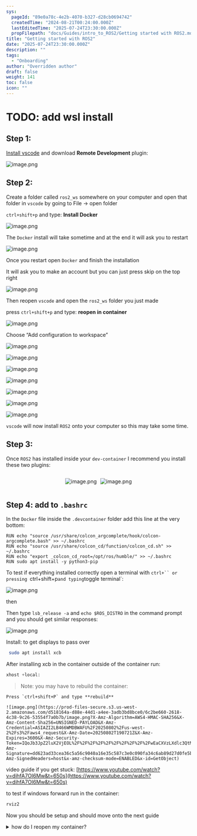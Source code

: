 ```yaml
---
sys:
  pageId: "89e0a78c-4e2b-4070-b327-d28cb0694742"
  createdTime: "2024-08-21T00:24:00.000Z"
  lastEditedTime: "2025-07-24T23:30:00.000Z"
  propFilepath: "docs/Guides/intro_to_ROS2/Getting started with ROS2.md"
title: "Getting started with ROS2"
date: "2025-07-24T23:30:00.000Z"
description: ""
tags:
  - "Onboarding"
author: "Overridden author"
draft: false
weight: 141
toc: false
icon: ""
---
```


# TODO: add wsl install

## Step 1:

[Install vscode](https://code.visualstudio.com/download) and download **Remote Development** plugin:

![image.png](https://prod-files-secure.s3.us-west-2.amazonaws.com/d518164a-d88e-44d1-a4ee-3adb3bd8bce0/efb52993-1881-4a40-b95e-6f020334f022/image.png?X-Amz-Algorithm=AWS4-HMAC-SHA256&X-Amz-Content-Sha256=UNSIGNED-PAYLOAD&X-Amz-Credential=ASIAZI2LB4666OZHXCAP%2F20250802%2Fus-west-2%2Fs3%2Faws4_request&X-Amz-Date=20250802T190717Z&X-Amz-Expires=3600&X-Amz-Security-Token=IQoJb3JpZ2luX2VjEOL%2F%2F%2F%2F%2F%2F%2F%2F%2F%2FwEaCXVzLXdlc3QtMiJGMEQCIFpiAJaGLiLBD4HimYuSZzz8nTOdtNbhoBt0vfzweDe8AiAQuTo4wh84dht4%2Bl8fbgrkHkYpTh1oKzfsslfgpC1%2BDSr%2FAwgbEAAaDDYzNzQyMzE4MzgwNSIMTkPIsn6Cr%2FQB%2FFyLKtwD1mBoASD988oqxJMCI2olY9Jn6H15%2BFtmDCEGW%2BhRNZKlUo6YwLB2Q6Y%2FyIDb96239CC5HEwPxcTndtmqRYvO4ZfyOapFO6FyXH8U6YQk1AVMiXzvOS4vuXdCVcZ0rMQrVbSCJYW2c%2FaQMMbjI2JvjXSLteMwHYG9IfxTpkhYxa%2B01iGAyYc033e26jPWWvi5igo4lbUabjYdlZt1UKLmnT2VKsAkdhT93D1Wz0fremx0c%2BzWZmZzu6m5wKmQufGnX0YYRsG6hk8F4IcHi5nTV3LvPvYABOcyNQDJO4HYgumiCLmvq1ADshM%2BXnE7EsTI86k8U%2BeLJLc8p04UOJe5g2ZgmmuIYkcnF6ZXXMkpqQznR5JIhwoTm6vh2Ntv21bTlXY3YroQDdnddfvrVj0lv%2BMQnjyMgXYjDBMJkUhaPZ0Ustw06oQmh6JYptkJm9rCZ1HeveCnGjae%2BbHLnggqJANq%2FxAHJqqZ0V7Tl3AbEwwg%2BxAqlIkX8i2PQFjB60XJcLgxYcJDFBRP3zrl%2FV4H%2FYjecf7%2FajKMysXwn69nupTV5fZW0QlJXtN59vb6e%2FbPA54EG5YMhhB2DdZuEvpv0D%2FDS6IaYbvlJIiqMGe5cJhkJh7RyY62zqU%2FjDEwvZ65xAY6pgF7Ci5%2FrZoiOPm5SQEYErrQ%2FdT3T4%2FN%2FKGev%2FGl%2Fhih9Kfw7XMCGEr3sPuxbZsxCWPoyYPqAOvJcrqydS8lDIZTWEO4zB9xh76ksfqS6CUh07Lb%2B0FEIMaya0PCn2jgKg0SKgbPH6V3UFKcylIUyBGderEy6%2FrlYmAybCQoG59%2ByO7sEG6FY9h%2Ffnws9Os3C7qneMfOUaVAF1dnXEZBHy8NjUmeXUip&X-Amz-Signature=f1eddb871461795a3053e299373388a60891aeac0b3d3df1d4e7acfbec879b82&X-Amz-SignedHeaders=host&x-amz-checksum-mode=ENABLED&x-id=GetObject)

## Step 2:

Create a folder called `ros2_ws` somewhere on your computer and open that folder in `vscode` by going to File → open folder 

`ctrl+shift+p` and type: **Install Docker**

![image.png](https://prod-files-secure.s3.us-west-2.amazonaws.com/d518164a-d88e-44d1-a4ee-3adb3bd8bce0/2269dc0e-1cd5-47ff-bceb-c04ad9b2eab0/image.png?X-Amz-Algorithm=AWS4-HMAC-SHA256&X-Amz-Content-Sha256=UNSIGNED-PAYLOAD&X-Amz-Credential=ASIAZI2LB4666OZHXCAP%2F20250802%2Fus-west-2%2Fs3%2Faws4_request&X-Amz-Date=20250802T190717Z&X-Amz-Expires=3600&X-Amz-Security-Token=IQoJb3JpZ2luX2VjEOL%2F%2F%2F%2F%2F%2F%2F%2F%2F%2FwEaCXVzLXdlc3QtMiJGMEQCIFpiAJaGLiLBD4HimYuSZzz8nTOdtNbhoBt0vfzweDe8AiAQuTo4wh84dht4%2Bl8fbgrkHkYpTh1oKzfsslfgpC1%2BDSr%2FAwgbEAAaDDYzNzQyMzE4MzgwNSIMTkPIsn6Cr%2FQB%2FFyLKtwD1mBoASD988oqxJMCI2olY9Jn6H15%2BFtmDCEGW%2BhRNZKlUo6YwLB2Q6Y%2FyIDb96239CC5HEwPxcTndtmqRYvO4ZfyOapFO6FyXH8U6YQk1AVMiXzvOS4vuXdCVcZ0rMQrVbSCJYW2c%2FaQMMbjI2JvjXSLteMwHYG9IfxTpkhYxa%2B01iGAyYc033e26jPWWvi5igo4lbUabjYdlZt1UKLmnT2VKsAkdhT93D1Wz0fremx0c%2BzWZmZzu6m5wKmQufGnX0YYRsG6hk8F4IcHi5nTV3LvPvYABOcyNQDJO4HYgumiCLmvq1ADshM%2BXnE7EsTI86k8U%2BeLJLc8p04UOJe5g2ZgmmuIYkcnF6ZXXMkpqQznR5JIhwoTm6vh2Ntv21bTlXY3YroQDdnddfvrVj0lv%2BMQnjyMgXYjDBMJkUhaPZ0Ustw06oQmh6JYptkJm9rCZ1HeveCnGjae%2BbHLnggqJANq%2FxAHJqqZ0V7Tl3AbEwwg%2BxAqlIkX8i2PQFjB60XJcLgxYcJDFBRP3zrl%2FV4H%2FYjecf7%2FajKMysXwn69nupTV5fZW0QlJXtN59vb6e%2FbPA54EG5YMhhB2DdZuEvpv0D%2FDS6IaYbvlJIiqMGe5cJhkJh7RyY62zqU%2FjDEwvZ65xAY6pgF7Ci5%2FrZoiOPm5SQEYErrQ%2FdT3T4%2FN%2FKGev%2FGl%2Fhih9Kfw7XMCGEr3sPuxbZsxCWPoyYPqAOvJcrqydS8lDIZTWEO4zB9xh76ksfqS6CUh07Lb%2B0FEIMaya0PCn2jgKg0SKgbPH6V3UFKcylIUyBGderEy6%2FrlYmAybCQoG59%2ByO7sEG6FY9h%2Ffnws9Os3C7qneMfOUaVAF1dnXEZBHy8NjUmeXUip&X-Amz-Signature=700ca9e5fbb94006d790d4a1fa0bf0f72bc8c0313dd80df34d499e29c48b5e95&X-Amz-SignedHeaders=host&x-amz-checksum-mode=ENABLED&x-id=GetObject)

The `Docker` install will take sometime and at the end it will ask you to restart

![image.png](https://prod-files-secure.s3.us-west-2.amazonaws.com/d518164a-d88e-44d1-a4ee-3adb3bd8bce0/ed233f78-be33-4b1f-b89c-9c346c0e961e/image.png?X-Amz-Algorithm=AWS4-HMAC-SHA256&X-Amz-Content-Sha256=UNSIGNED-PAYLOAD&X-Amz-Credential=ASIAZI2LB4666OZHXCAP%2F20250802%2Fus-west-2%2Fs3%2Faws4_request&X-Amz-Date=20250802T190717Z&X-Amz-Expires=3600&X-Amz-Security-Token=IQoJb3JpZ2luX2VjEOL%2F%2F%2F%2F%2F%2F%2F%2F%2F%2FwEaCXVzLXdlc3QtMiJGMEQCIFpiAJaGLiLBD4HimYuSZzz8nTOdtNbhoBt0vfzweDe8AiAQuTo4wh84dht4%2Bl8fbgrkHkYpTh1oKzfsslfgpC1%2BDSr%2FAwgbEAAaDDYzNzQyMzE4MzgwNSIMTkPIsn6Cr%2FQB%2FFyLKtwD1mBoASD988oqxJMCI2olY9Jn6H15%2BFtmDCEGW%2BhRNZKlUo6YwLB2Q6Y%2FyIDb96239CC5HEwPxcTndtmqRYvO4ZfyOapFO6FyXH8U6YQk1AVMiXzvOS4vuXdCVcZ0rMQrVbSCJYW2c%2FaQMMbjI2JvjXSLteMwHYG9IfxTpkhYxa%2B01iGAyYc033e26jPWWvi5igo4lbUabjYdlZt1UKLmnT2VKsAkdhT93D1Wz0fremx0c%2BzWZmZzu6m5wKmQufGnX0YYRsG6hk8F4IcHi5nTV3LvPvYABOcyNQDJO4HYgumiCLmvq1ADshM%2BXnE7EsTI86k8U%2BeLJLc8p04UOJe5g2ZgmmuIYkcnF6ZXXMkpqQznR5JIhwoTm6vh2Ntv21bTlXY3YroQDdnddfvrVj0lv%2BMQnjyMgXYjDBMJkUhaPZ0Ustw06oQmh6JYptkJm9rCZ1HeveCnGjae%2BbHLnggqJANq%2FxAHJqqZ0V7Tl3AbEwwg%2BxAqlIkX8i2PQFjB60XJcLgxYcJDFBRP3zrl%2FV4H%2FYjecf7%2FajKMysXwn69nupTV5fZW0QlJXtN59vb6e%2FbPA54EG5YMhhB2DdZuEvpv0D%2FDS6IaYbvlJIiqMGe5cJhkJh7RyY62zqU%2FjDEwvZ65xAY6pgF7Ci5%2FrZoiOPm5SQEYErrQ%2FdT3T4%2FN%2FKGev%2FGl%2Fhih9Kfw7XMCGEr3sPuxbZsxCWPoyYPqAOvJcrqydS8lDIZTWEO4zB9xh76ksfqS6CUh07Lb%2B0FEIMaya0PCn2jgKg0SKgbPH6V3UFKcylIUyBGderEy6%2FrlYmAybCQoG59%2ByO7sEG6FY9h%2Ffnws9Os3C7qneMfOUaVAF1dnXEZBHy8NjUmeXUip&X-Amz-Signature=999f7af3e049c28e87cfbb6897da896af528816af2b848b50b0f214b31207ee2&X-Amz-SignedHeaders=host&x-amz-checksum-mode=ENABLED&x-id=GetObject)

Once you restart open `Docker` and finish the installation

It will ask you to make an account but you can just press skip on the top right

![image.png](https://prod-files-secure.s3.us-west-2.amazonaws.com/d518164a-d88e-44d1-a4ee-3adb3bd8bce0/21010ad9-1659-4fd9-9f59-9932a09b2a3d/image.png?X-Amz-Algorithm=AWS4-HMAC-SHA256&X-Amz-Content-Sha256=UNSIGNED-PAYLOAD&X-Amz-Credential=ASIAZI2LB4666OZHXCAP%2F20250802%2Fus-west-2%2Fs3%2Faws4_request&X-Amz-Date=20250802T190717Z&X-Amz-Expires=3600&X-Amz-Security-Token=IQoJb3JpZ2luX2VjEOL%2F%2F%2F%2F%2F%2F%2F%2F%2F%2FwEaCXVzLXdlc3QtMiJGMEQCIFpiAJaGLiLBD4HimYuSZzz8nTOdtNbhoBt0vfzweDe8AiAQuTo4wh84dht4%2Bl8fbgrkHkYpTh1oKzfsslfgpC1%2BDSr%2FAwgbEAAaDDYzNzQyMzE4MzgwNSIMTkPIsn6Cr%2FQB%2FFyLKtwD1mBoASD988oqxJMCI2olY9Jn6H15%2BFtmDCEGW%2BhRNZKlUo6YwLB2Q6Y%2FyIDb96239CC5HEwPxcTndtmqRYvO4ZfyOapFO6FyXH8U6YQk1AVMiXzvOS4vuXdCVcZ0rMQrVbSCJYW2c%2FaQMMbjI2JvjXSLteMwHYG9IfxTpkhYxa%2B01iGAyYc033e26jPWWvi5igo4lbUabjYdlZt1UKLmnT2VKsAkdhT93D1Wz0fremx0c%2BzWZmZzu6m5wKmQufGnX0YYRsG6hk8F4IcHi5nTV3LvPvYABOcyNQDJO4HYgumiCLmvq1ADshM%2BXnE7EsTI86k8U%2BeLJLc8p04UOJe5g2ZgmmuIYkcnF6ZXXMkpqQznR5JIhwoTm6vh2Ntv21bTlXY3YroQDdnddfvrVj0lv%2BMQnjyMgXYjDBMJkUhaPZ0Ustw06oQmh6JYptkJm9rCZ1HeveCnGjae%2BbHLnggqJANq%2FxAHJqqZ0V7Tl3AbEwwg%2BxAqlIkX8i2PQFjB60XJcLgxYcJDFBRP3zrl%2FV4H%2FYjecf7%2FajKMysXwn69nupTV5fZW0QlJXtN59vb6e%2FbPA54EG5YMhhB2DdZuEvpv0D%2FDS6IaYbvlJIiqMGe5cJhkJh7RyY62zqU%2FjDEwvZ65xAY6pgF7Ci5%2FrZoiOPm5SQEYErrQ%2FdT3T4%2FN%2FKGev%2FGl%2Fhih9Kfw7XMCGEr3sPuxbZsxCWPoyYPqAOvJcrqydS8lDIZTWEO4zB9xh76ksfqS6CUh07Lb%2B0FEIMaya0PCn2jgKg0SKgbPH6V3UFKcylIUyBGderEy6%2FrlYmAybCQoG59%2ByO7sEG6FY9h%2Ffnws9Os3C7qneMfOUaVAF1dnXEZBHy8NjUmeXUip&X-Amz-Signature=0d20dda07fda5416a2127526a017451c76abe61e08111213ed60ea6047c10a59&X-Amz-SignedHeaders=host&x-amz-checksum-mode=ENABLED&x-id=GetObject)

Then reopen `vscode` and open the `ros2_ws` folder you just made

press `ctrl+shift+p` and type: **reopen in container**

![image.png](https://prod-files-secure.s3.us-west-2.amazonaws.com/d518164a-d88e-44d1-a4ee-3adb3bd8bce0/4e93b8c2-41ad-488c-8095-c74205196118/image.png?X-Amz-Algorithm=AWS4-HMAC-SHA256&X-Amz-Content-Sha256=UNSIGNED-PAYLOAD&X-Amz-Credential=ASIAZI2LB4666OZHXCAP%2F20250802%2Fus-west-2%2Fs3%2Faws4_request&X-Amz-Date=20250802T190717Z&X-Amz-Expires=3600&X-Amz-Security-Token=IQoJb3JpZ2luX2VjEOL%2F%2F%2F%2F%2F%2F%2F%2F%2F%2FwEaCXVzLXdlc3QtMiJGMEQCIFpiAJaGLiLBD4HimYuSZzz8nTOdtNbhoBt0vfzweDe8AiAQuTo4wh84dht4%2Bl8fbgrkHkYpTh1oKzfsslfgpC1%2BDSr%2FAwgbEAAaDDYzNzQyMzE4MzgwNSIMTkPIsn6Cr%2FQB%2FFyLKtwD1mBoASD988oqxJMCI2olY9Jn6H15%2BFtmDCEGW%2BhRNZKlUo6YwLB2Q6Y%2FyIDb96239CC5HEwPxcTndtmqRYvO4ZfyOapFO6FyXH8U6YQk1AVMiXzvOS4vuXdCVcZ0rMQrVbSCJYW2c%2FaQMMbjI2JvjXSLteMwHYG9IfxTpkhYxa%2B01iGAyYc033e26jPWWvi5igo4lbUabjYdlZt1UKLmnT2VKsAkdhT93D1Wz0fremx0c%2BzWZmZzu6m5wKmQufGnX0YYRsG6hk8F4IcHi5nTV3LvPvYABOcyNQDJO4HYgumiCLmvq1ADshM%2BXnE7EsTI86k8U%2BeLJLc8p04UOJe5g2ZgmmuIYkcnF6ZXXMkpqQznR5JIhwoTm6vh2Ntv21bTlXY3YroQDdnddfvrVj0lv%2BMQnjyMgXYjDBMJkUhaPZ0Ustw06oQmh6JYptkJm9rCZ1HeveCnGjae%2BbHLnggqJANq%2FxAHJqqZ0V7Tl3AbEwwg%2BxAqlIkX8i2PQFjB60XJcLgxYcJDFBRP3zrl%2FV4H%2FYjecf7%2FajKMysXwn69nupTV5fZW0QlJXtN59vb6e%2FbPA54EG5YMhhB2DdZuEvpv0D%2FDS6IaYbvlJIiqMGe5cJhkJh7RyY62zqU%2FjDEwvZ65xAY6pgF7Ci5%2FrZoiOPm5SQEYErrQ%2FdT3T4%2FN%2FKGev%2FGl%2Fhih9Kfw7XMCGEr3sPuxbZsxCWPoyYPqAOvJcrqydS8lDIZTWEO4zB9xh76ksfqS6CUh07Lb%2B0FEIMaya0PCn2jgKg0SKgbPH6V3UFKcylIUyBGderEy6%2FrlYmAybCQoG59%2ByO7sEG6FY9h%2Ffnws9Os3C7qneMfOUaVAF1dnXEZBHy8NjUmeXUip&X-Amz-Signature=ed810d904973140e485158bf6dea3bb5d99d0e5f39870bd2106dbbf3796f0c91&X-Amz-SignedHeaders=host&x-amz-checksum-mode=ENABLED&x-id=GetObject)

Choose “Add configuration to workspace”

![image.png](https://prod-files-secure.s3.us-west-2.amazonaws.com/d518164a-d88e-44d1-a4ee-3adb3bd8bce0/9560b282-5060-4989-ba37-97e7b2c22476/image.png?X-Amz-Algorithm=AWS4-HMAC-SHA256&X-Amz-Content-Sha256=UNSIGNED-PAYLOAD&X-Amz-Credential=ASIAZI2LB4666OZHXCAP%2F20250802%2Fus-west-2%2Fs3%2Faws4_request&X-Amz-Date=20250802T190717Z&X-Amz-Expires=3600&X-Amz-Security-Token=IQoJb3JpZ2luX2VjEOL%2F%2F%2F%2F%2F%2F%2F%2F%2F%2FwEaCXVzLXdlc3QtMiJGMEQCIFpiAJaGLiLBD4HimYuSZzz8nTOdtNbhoBt0vfzweDe8AiAQuTo4wh84dht4%2Bl8fbgrkHkYpTh1oKzfsslfgpC1%2BDSr%2FAwgbEAAaDDYzNzQyMzE4MzgwNSIMTkPIsn6Cr%2FQB%2FFyLKtwD1mBoASD988oqxJMCI2olY9Jn6H15%2BFtmDCEGW%2BhRNZKlUo6YwLB2Q6Y%2FyIDb96239CC5HEwPxcTndtmqRYvO4ZfyOapFO6FyXH8U6YQk1AVMiXzvOS4vuXdCVcZ0rMQrVbSCJYW2c%2FaQMMbjI2JvjXSLteMwHYG9IfxTpkhYxa%2B01iGAyYc033e26jPWWvi5igo4lbUabjYdlZt1UKLmnT2VKsAkdhT93D1Wz0fremx0c%2BzWZmZzu6m5wKmQufGnX0YYRsG6hk8F4IcHi5nTV3LvPvYABOcyNQDJO4HYgumiCLmvq1ADshM%2BXnE7EsTI86k8U%2BeLJLc8p04UOJe5g2ZgmmuIYkcnF6ZXXMkpqQznR5JIhwoTm6vh2Ntv21bTlXY3YroQDdnddfvrVj0lv%2BMQnjyMgXYjDBMJkUhaPZ0Ustw06oQmh6JYptkJm9rCZ1HeveCnGjae%2BbHLnggqJANq%2FxAHJqqZ0V7Tl3AbEwwg%2BxAqlIkX8i2PQFjB60XJcLgxYcJDFBRP3zrl%2FV4H%2FYjecf7%2FajKMysXwn69nupTV5fZW0QlJXtN59vb6e%2FbPA54EG5YMhhB2DdZuEvpv0D%2FDS6IaYbvlJIiqMGe5cJhkJh7RyY62zqU%2FjDEwvZ65xAY6pgF7Ci5%2FrZoiOPm5SQEYErrQ%2FdT3T4%2FN%2FKGev%2FGl%2Fhih9Kfw7XMCGEr3sPuxbZsxCWPoyYPqAOvJcrqydS8lDIZTWEO4zB9xh76ksfqS6CUh07Lb%2B0FEIMaya0PCn2jgKg0SKgbPH6V3UFKcylIUyBGderEy6%2FrlYmAybCQoG59%2ByO7sEG6FY9h%2Ffnws9Os3C7qneMfOUaVAF1dnXEZBHy8NjUmeXUip&X-Amz-Signature=4a6b28b30076a547fef78f305769d52afb3e4702474af0dc72f1ed1e33ee380c&X-Amz-SignedHeaders=host&x-amz-checksum-mode=ENABLED&x-id=GetObject)

![image.png](https://prod-files-secure.s3.us-west-2.amazonaws.com/d518164a-d88e-44d1-a4ee-3adb3bd8bce0/2ee63f81-886b-48e8-a553-dc6e5eac99e4/image.png?X-Amz-Algorithm=AWS4-HMAC-SHA256&X-Amz-Content-Sha256=UNSIGNED-PAYLOAD&X-Amz-Credential=ASIAZI2LB4666OZHXCAP%2F20250802%2Fus-west-2%2Fs3%2Faws4_request&X-Amz-Date=20250802T190717Z&X-Amz-Expires=3600&X-Amz-Security-Token=IQoJb3JpZ2luX2VjEOL%2F%2F%2F%2F%2F%2F%2F%2F%2F%2FwEaCXVzLXdlc3QtMiJGMEQCIFpiAJaGLiLBD4HimYuSZzz8nTOdtNbhoBt0vfzweDe8AiAQuTo4wh84dht4%2Bl8fbgrkHkYpTh1oKzfsslfgpC1%2BDSr%2FAwgbEAAaDDYzNzQyMzE4MzgwNSIMTkPIsn6Cr%2FQB%2FFyLKtwD1mBoASD988oqxJMCI2olY9Jn6H15%2BFtmDCEGW%2BhRNZKlUo6YwLB2Q6Y%2FyIDb96239CC5HEwPxcTndtmqRYvO4ZfyOapFO6FyXH8U6YQk1AVMiXzvOS4vuXdCVcZ0rMQrVbSCJYW2c%2FaQMMbjI2JvjXSLteMwHYG9IfxTpkhYxa%2B01iGAyYc033e26jPWWvi5igo4lbUabjYdlZt1UKLmnT2VKsAkdhT93D1Wz0fremx0c%2BzWZmZzu6m5wKmQufGnX0YYRsG6hk8F4IcHi5nTV3LvPvYABOcyNQDJO4HYgumiCLmvq1ADshM%2BXnE7EsTI86k8U%2BeLJLc8p04UOJe5g2ZgmmuIYkcnF6ZXXMkpqQznR5JIhwoTm6vh2Ntv21bTlXY3YroQDdnddfvrVj0lv%2BMQnjyMgXYjDBMJkUhaPZ0Ustw06oQmh6JYptkJm9rCZ1HeveCnGjae%2BbHLnggqJANq%2FxAHJqqZ0V7Tl3AbEwwg%2BxAqlIkX8i2PQFjB60XJcLgxYcJDFBRP3zrl%2FV4H%2FYjecf7%2FajKMysXwn69nupTV5fZW0QlJXtN59vb6e%2FbPA54EG5YMhhB2DdZuEvpv0D%2FDS6IaYbvlJIiqMGe5cJhkJh7RyY62zqU%2FjDEwvZ65xAY6pgF7Ci5%2FrZoiOPm5SQEYErrQ%2FdT3T4%2FN%2FKGev%2FGl%2Fhih9Kfw7XMCGEr3sPuxbZsxCWPoyYPqAOvJcrqydS8lDIZTWEO4zB9xh76ksfqS6CUh07Lb%2B0FEIMaya0PCn2jgKg0SKgbPH6V3UFKcylIUyBGderEy6%2FrlYmAybCQoG59%2ByO7sEG6FY9h%2Ffnws9Os3C7qneMfOUaVAF1dnXEZBHy8NjUmeXUip&X-Amz-Signature=9dfbf7c1bd402676f1aa2f7c30691ad6b32b00b2cba82bc8eb1ddc425211326e&X-Amz-SignedHeaders=host&x-amz-checksum-mode=ENABLED&x-id=GetObject)

![image.png](https://prod-files-secure.s3.us-west-2.amazonaws.com/d518164a-d88e-44d1-a4ee-3adb3bd8bce0/e0fd626c-c8b6-4b2c-95d1-fa4c26514504/image.png?X-Amz-Algorithm=AWS4-HMAC-SHA256&X-Amz-Content-Sha256=UNSIGNED-PAYLOAD&X-Amz-Credential=ASIAZI2LB4666OZHXCAP%2F20250802%2Fus-west-2%2Fs3%2Faws4_request&X-Amz-Date=20250802T190717Z&X-Amz-Expires=3600&X-Amz-Security-Token=IQoJb3JpZ2luX2VjEOL%2F%2F%2F%2F%2F%2F%2F%2F%2F%2FwEaCXVzLXdlc3QtMiJGMEQCIFpiAJaGLiLBD4HimYuSZzz8nTOdtNbhoBt0vfzweDe8AiAQuTo4wh84dht4%2Bl8fbgrkHkYpTh1oKzfsslfgpC1%2BDSr%2FAwgbEAAaDDYzNzQyMzE4MzgwNSIMTkPIsn6Cr%2FQB%2FFyLKtwD1mBoASD988oqxJMCI2olY9Jn6H15%2BFtmDCEGW%2BhRNZKlUo6YwLB2Q6Y%2FyIDb96239CC5HEwPxcTndtmqRYvO4ZfyOapFO6FyXH8U6YQk1AVMiXzvOS4vuXdCVcZ0rMQrVbSCJYW2c%2FaQMMbjI2JvjXSLteMwHYG9IfxTpkhYxa%2B01iGAyYc033e26jPWWvi5igo4lbUabjYdlZt1UKLmnT2VKsAkdhT93D1Wz0fremx0c%2BzWZmZzu6m5wKmQufGnX0YYRsG6hk8F4IcHi5nTV3LvPvYABOcyNQDJO4HYgumiCLmvq1ADshM%2BXnE7EsTI86k8U%2BeLJLc8p04UOJe5g2ZgmmuIYkcnF6ZXXMkpqQznR5JIhwoTm6vh2Ntv21bTlXY3YroQDdnddfvrVj0lv%2BMQnjyMgXYjDBMJkUhaPZ0Ustw06oQmh6JYptkJm9rCZ1HeveCnGjae%2BbHLnggqJANq%2FxAHJqqZ0V7Tl3AbEwwg%2BxAqlIkX8i2PQFjB60XJcLgxYcJDFBRP3zrl%2FV4H%2FYjecf7%2FajKMysXwn69nupTV5fZW0QlJXtN59vb6e%2FbPA54EG5YMhhB2DdZuEvpv0D%2FDS6IaYbvlJIiqMGe5cJhkJh7RyY62zqU%2FjDEwvZ65xAY6pgF7Ci5%2FrZoiOPm5SQEYErrQ%2FdT3T4%2FN%2FKGev%2FGl%2Fhih9Kfw7XMCGEr3sPuxbZsxCWPoyYPqAOvJcrqydS8lDIZTWEO4zB9xh76ksfqS6CUh07Lb%2B0FEIMaya0PCn2jgKg0SKgbPH6V3UFKcylIUyBGderEy6%2FrlYmAybCQoG59%2ByO7sEG6FY9h%2Ffnws9Os3C7qneMfOUaVAF1dnXEZBHy8NjUmeXUip&X-Amz-Signature=32c7b11a328c72d58f3b21c1c47c3bc1f56f6a7146d353defcdf99c777ddcb63&X-Amz-SignedHeaders=host&x-amz-checksum-mode=ENABLED&x-id=GetObject)

![image.png](https://prod-files-secure.s3.us-west-2.amazonaws.com/d518164a-d88e-44d1-a4ee-3adb3bd8bce0/a2e13f50-d2ab-4719-a4c2-7ced634bfc9d/image.png?X-Amz-Algorithm=AWS4-HMAC-SHA256&X-Amz-Content-Sha256=UNSIGNED-PAYLOAD&X-Amz-Credential=ASIAZI2LB4666OZHXCAP%2F20250802%2Fus-west-2%2Fs3%2Faws4_request&X-Amz-Date=20250802T190717Z&X-Amz-Expires=3600&X-Amz-Security-Token=IQoJb3JpZ2luX2VjEOL%2F%2F%2F%2F%2F%2F%2F%2F%2F%2FwEaCXVzLXdlc3QtMiJGMEQCIFpiAJaGLiLBD4HimYuSZzz8nTOdtNbhoBt0vfzweDe8AiAQuTo4wh84dht4%2Bl8fbgrkHkYpTh1oKzfsslfgpC1%2BDSr%2FAwgbEAAaDDYzNzQyMzE4MzgwNSIMTkPIsn6Cr%2FQB%2FFyLKtwD1mBoASD988oqxJMCI2olY9Jn6H15%2BFtmDCEGW%2BhRNZKlUo6YwLB2Q6Y%2FyIDb96239CC5HEwPxcTndtmqRYvO4ZfyOapFO6FyXH8U6YQk1AVMiXzvOS4vuXdCVcZ0rMQrVbSCJYW2c%2FaQMMbjI2JvjXSLteMwHYG9IfxTpkhYxa%2B01iGAyYc033e26jPWWvi5igo4lbUabjYdlZt1UKLmnT2VKsAkdhT93D1Wz0fremx0c%2BzWZmZzu6m5wKmQufGnX0YYRsG6hk8F4IcHi5nTV3LvPvYABOcyNQDJO4HYgumiCLmvq1ADshM%2BXnE7EsTI86k8U%2BeLJLc8p04UOJe5g2ZgmmuIYkcnF6ZXXMkpqQznR5JIhwoTm6vh2Ntv21bTlXY3YroQDdnddfvrVj0lv%2BMQnjyMgXYjDBMJkUhaPZ0Ustw06oQmh6JYptkJm9rCZ1HeveCnGjae%2BbHLnggqJANq%2FxAHJqqZ0V7Tl3AbEwwg%2BxAqlIkX8i2PQFjB60XJcLgxYcJDFBRP3zrl%2FV4H%2FYjecf7%2FajKMysXwn69nupTV5fZW0QlJXtN59vb6e%2FbPA54EG5YMhhB2DdZuEvpv0D%2FDS6IaYbvlJIiqMGe5cJhkJh7RyY62zqU%2FjDEwvZ65xAY6pgF7Ci5%2FrZoiOPm5SQEYErrQ%2FdT3T4%2FN%2FKGev%2FGl%2Fhih9Kfw7XMCGEr3sPuxbZsxCWPoyYPqAOvJcrqydS8lDIZTWEO4zB9xh76ksfqS6CUh07Lb%2B0FEIMaya0PCn2jgKg0SKgbPH6V3UFKcylIUyBGderEy6%2FrlYmAybCQoG59%2ByO7sEG6FY9h%2Ffnws9Os3C7qneMfOUaVAF1dnXEZBHy8NjUmeXUip&X-Amz-Signature=2804b82ddd50ddaade93e165a90ca74a57c8a9490b83821f09efc1db74d10fcc&X-Amz-SignedHeaders=host&x-amz-checksum-mode=ENABLED&x-id=GetObject)

![image.png](https://prod-files-secure.s3.us-west-2.amazonaws.com/d518164a-d88e-44d1-a4ee-3adb3bd8bce0/6cc478ad-aaba-4bf7-9fcc-403277ab896c/image.png?X-Amz-Algorithm=AWS4-HMAC-SHA256&X-Amz-Content-Sha256=UNSIGNED-PAYLOAD&X-Amz-Credential=ASIAZI2LB4666OZHXCAP%2F20250802%2Fus-west-2%2Fs3%2Faws4_request&X-Amz-Date=20250802T190717Z&X-Amz-Expires=3600&X-Amz-Security-Token=IQoJb3JpZ2luX2VjEOL%2F%2F%2F%2F%2F%2F%2F%2F%2F%2FwEaCXVzLXdlc3QtMiJGMEQCIFpiAJaGLiLBD4HimYuSZzz8nTOdtNbhoBt0vfzweDe8AiAQuTo4wh84dht4%2Bl8fbgrkHkYpTh1oKzfsslfgpC1%2BDSr%2FAwgbEAAaDDYzNzQyMzE4MzgwNSIMTkPIsn6Cr%2FQB%2FFyLKtwD1mBoASD988oqxJMCI2olY9Jn6H15%2BFtmDCEGW%2BhRNZKlUo6YwLB2Q6Y%2FyIDb96239CC5HEwPxcTndtmqRYvO4ZfyOapFO6FyXH8U6YQk1AVMiXzvOS4vuXdCVcZ0rMQrVbSCJYW2c%2FaQMMbjI2JvjXSLteMwHYG9IfxTpkhYxa%2B01iGAyYc033e26jPWWvi5igo4lbUabjYdlZt1UKLmnT2VKsAkdhT93D1Wz0fremx0c%2BzWZmZzu6m5wKmQufGnX0YYRsG6hk8F4IcHi5nTV3LvPvYABOcyNQDJO4HYgumiCLmvq1ADshM%2BXnE7EsTI86k8U%2BeLJLc8p04UOJe5g2ZgmmuIYkcnF6ZXXMkpqQznR5JIhwoTm6vh2Ntv21bTlXY3YroQDdnddfvrVj0lv%2BMQnjyMgXYjDBMJkUhaPZ0Ustw06oQmh6JYptkJm9rCZ1HeveCnGjae%2BbHLnggqJANq%2FxAHJqqZ0V7Tl3AbEwwg%2BxAqlIkX8i2PQFjB60XJcLgxYcJDFBRP3zrl%2FV4H%2FYjecf7%2FajKMysXwn69nupTV5fZW0QlJXtN59vb6e%2FbPA54EG5YMhhB2DdZuEvpv0D%2FDS6IaYbvlJIiqMGe5cJhkJh7RyY62zqU%2FjDEwvZ65xAY6pgF7Ci5%2FrZoiOPm5SQEYErrQ%2FdT3T4%2FN%2FKGev%2FGl%2Fhih9Kfw7XMCGEr3sPuxbZsxCWPoyYPqAOvJcrqydS8lDIZTWEO4zB9xh76ksfqS6CUh07Lb%2B0FEIMaya0PCn2jgKg0SKgbPH6V3UFKcylIUyBGderEy6%2FrlYmAybCQoG59%2ByO7sEG6FY9h%2Ffnws9Os3C7qneMfOUaVAF1dnXEZBHy8NjUmeXUip&X-Amz-Signature=94b3b28061f5fda19d104c554d40bfa1cd230f838e80e6cda4a9f13c65b41a4c&X-Amz-SignedHeaders=host&x-amz-checksum-mode=ENABLED&x-id=GetObject)

![image.png](https://prod-files-secure.s3.us-west-2.amazonaws.com/d518164a-d88e-44d1-a4ee-3adb3bd8bce0/53255b28-f75e-430f-b9e3-c0ac8577e42b/image.png?X-Amz-Algorithm=AWS4-HMAC-SHA256&X-Amz-Content-Sha256=UNSIGNED-PAYLOAD&X-Amz-Credential=ASIAZI2LB4666OZHXCAP%2F20250802%2Fus-west-2%2Fs3%2Faws4_request&X-Amz-Date=20250802T190717Z&X-Amz-Expires=3600&X-Amz-Security-Token=IQoJb3JpZ2luX2VjEOL%2F%2F%2F%2F%2F%2F%2F%2F%2F%2FwEaCXVzLXdlc3QtMiJGMEQCIFpiAJaGLiLBD4HimYuSZzz8nTOdtNbhoBt0vfzweDe8AiAQuTo4wh84dht4%2Bl8fbgrkHkYpTh1oKzfsslfgpC1%2BDSr%2FAwgbEAAaDDYzNzQyMzE4MzgwNSIMTkPIsn6Cr%2FQB%2FFyLKtwD1mBoASD988oqxJMCI2olY9Jn6H15%2BFtmDCEGW%2BhRNZKlUo6YwLB2Q6Y%2FyIDb96239CC5HEwPxcTndtmqRYvO4ZfyOapFO6FyXH8U6YQk1AVMiXzvOS4vuXdCVcZ0rMQrVbSCJYW2c%2FaQMMbjI2JvjXSLteMwHYG9IfxTpkhYxa%2B01iGAyYc033e26jPWWvi5igo4lbUabjYdlZt1UKLmnT2VKsAkdhT93D1Wz0fremx0c%2BzWZmZzu6m5wKmQufGnX0YYRsG6hk8F4IcHi5nTV3LvPvYABOcyNQDJO4HYgumiCLmvq1ADshM%2BXnE7EsTI86k8U%2BeLJLc8p04UOJe5g2ZgmmuIYkcnF6ZXXMkpqQznR5JIhwoTm6vh2Ntv21bTlXY3YroQDdnddfvrVj0lv%2BMQnjyMgXYjDBMJkUhaPZ0Ustw06oQmh6JYptkJm9rCZ1HeveCnGjae%2BbHLnggqJANq%2FxAHJqqZ0V7Tl3AbEwwg%2BxAqlIkX8i2PQFjB60XJcLgxYcJDFBRP3zrl%2FV4H%2FYjecf7%2FajKMysXwn69nupTV5fZW0QlJXtN59vb6e%2FbPA54EG5YMhhB2DdZuEvpv0D%2FDS6IaYbvlJIiqMGe5cJhkJh7RyY62zqU%2FjDEwvZ65xAY6pgF7Ci5%2FrZoiOPm5SQEYErrQ%2FdT3T4%2FN%2FKGev%2FGl%2Fhih9Kfw7XMCGEr3sPuxbZsxCWPoyYPqAOvJcrqydS8lDIZTWEO4zB9xh76ksfqS6CUh07Lb%2B0FEIMaya0PCn2jgKg0SKgbPH6V3UFKcylIUyBGderEy6%2FrlYmAybCQoG59%2ByO7sEG6FY9h%2Ffnws9Os3C7qneMfOUaVAF1dnXEZBHy8NjUmeXUip&X-Amz-Signature=13e2173c9f78ab964622d6a7846d28625504323f9a90d06d63b2b4088c0712e9&X-Amz-SignedHeaders=host&x-amz-checksum-mode=ENABLED&x-id=GetObject)

![image.png](https://prod-files-secure.s3.us-west-2.amazonaws.com/d518164a-d88e-44d1-a4ee-3adb3bd8bce0/7c562767-5af9-4ffb-97d1-327bcdf4ee00/image.png?X-Amz-Algorithm=AWS4-HMAC-SHA256&X-Amz-Content-Sha256=UNSIGNED-PAYLOAD&X-Amz-Credential=ASIAZI2LB4666OZHXCAP%2F20250802%2Fus-west-2%2Fs3%2Faws4_request&X-Amz-Date=20250802T190717Z&X-Amz-Expires=3600&X-Amz-Security-Token=IQoJb3JpZ2luX2VjEOL%2F%2F%2F%2F%2F%2F%2F%2F%2F%2FwEaCXVzLXdlc3QtMiJGMEQCIFpiAJaGLiLBD4HimYuSZzz8nTOdtNbhoBt0vfzweDe8AiAQuTo4wh84dht4%2Bl8fbgrkHkYpTh1oKzfsslfgpC1%2BDSr%2FAwgbEAAaDDYzNzQyMzE4MzgwNSIMTkPIsn6Cr%2FQB%2FFyLKtwD1mBoASD988oqxJMCI2olY9Jn6H15%2BFtmDCEGW%2BhRNZKlUo6YwLB2Q6Y%2FyIDb96239CC5HEwPxcTndtmqRYvO4ZfyOapFO6FyXH8U6YQk1AVMiXzvOS4vuXdCVcZ0rMQrVbSCJYW2c%2FaQMMbjI2JvjXSLteMwHYG9IfxTpkhYxa%2B01iGAyYc033e26jPWWvi5igo4lbUabjYdlZt1UKLmnT2VKsAkdhT93D1Wz0fremx0c%2BzWZmZzu6m5wKmQufGnX0YYRsG6hk8F4IcHi5nTV3LvPvYABOcyNQDJO4HYgumiCLmvq1ADshM%2BXnE7EsTI86k8U%2BeLJLc8p04UOJe5g2ZgmmuIYkcnF6ZXXMkpqQznR5JIhwoTm6vh2Ntv21bTlXY3YroQDdnddfvrVj0lv%2BMQnjyMgXYjDBMJkUhaPZ0Ustw06oQmh6JYptkJm9rCZ1HeveCnGjae%2BbHLnggqJANq%2FxAHJqqZ0V7Tl3AbEwwg%2BxAqlIkX8i2PQFjB60XJcLgxYcJDFBRP3zrl%2FV4H%2FYjecf7%2FajKMysXwn69nupTV5fZW0QlJXtN59vb6e%2FbPA54EG5YMhhB2DdZuEvpv0D%2FDS6IaYbvlJIiqMGe5cJhkJh7RyY62zqU%2FjDEwvZ65xAY6pgF7Ci5%2FrZoiOPm5SQEYErrQ%2FdT3T4%2FN%2FKGev%2FGl%2Fhih9Kfw7XMCGEr3sPuxbZsxCWPoyYPqAOvJcrqydS8lDIZTWEO4zB9xh76ksfqS6CUh07Lb%2B0FEIMaya0PCn2jgKg0SKgbPH6V3UFKcylIUyBGderEy6%2FrlYmAybCQoG59%2ByO7sEG6FY9h%2Ffnws9Os3C7qneMfOUaVAF1dnXEZBHy8NjUmeXUip&X-Amz-Signature=391d4f731ce0a8ae6aa5cd88c023161880604330c3d424ec2e7b4739103e4f7d&X-Amz-SignedHeaders=host&x-amz-checksum-mode=ENABLED&x-id=GetObject)

`vscode` will now install `ROS2` onto your computer so this may take some time.

## Step 3:

Once `ROS2` has installed inside your `dev-container` I recommend you install these two plugins:

<div style="display: flex;flex-direction: row; column-gap:10px; max-width: 630px;justify-content: center;">
<div>

![image.png](https://prod-files-secure.s3.us-west-2.amazonaws.com/d518164a-d88e-44d1-a4ee-3adb3bd8bce0/3fc3d550-5a54-4ba1-ba6b-faa01cdb7369/image.png?X-Amz-Algorithm=AWS4-HMAC-SHA256&X-Amz-Content-Sha256=UNSIGNED-PAYLOAD&X-Amz-Credential=ASIAZI2LB466Z72ZVSQL%2F20250802%2Fus-west-2%2Fs3%2Faws4_request&X-Amz-Date=20250802T190720Z&X-Amz-Expires=3600&X-Amz-Security-Token=IQoJb3JpZ2luX2VjEOL%2F%2F%2F%2F%2F%2F%2F%2F%2F%2FwEaCXVzLXdlc3QtMiJIMEYCIQD4bwPV5lsE1td7h6%2FkAH8TOPiUu%2BuFXHfPJ8wHJPi9RgIhAMyv4QK4hOAjpVg2BpTRfgwIgrgzHOs4%2BPEKgIiiUnxEKv8DCBsQABoMNjM3NDIzMTgzODA1IgzNM65U6RTJBB97cUcq3AM5C7%2Bsx0jHCoT8KBXMmsy6RiymNOchsLZXwYRtLuPGqyncLlsOB6vGJqUoL%2FXb0wa%2Fo46HUANfnh3W2voqJEOeCJ5rqUSMlqPE2tnekMedk%2FPVQGgPS8C3bOQ%2FgP%2BBCKO02%2FZF91TxvgUIwO7Q17hmNPvptNJPBaKun5LzVRvzfsf%2BYQcAVxaZGP9AOvnEhqmxR%2FOyUCHAzRYtL10gzSFCOO6sZymBqYGtYH81KJSNa6JjfQo9SLQ%2Fu3MjJ%2FH%2BnSdlD4HU%2BlPEbx5e6YHAE0IS3%2FOZXqUGxnKRS3xvI0jADeqnwBgCGKqeeR8IoXrZw19%2FaQrZeNShbfE8ioYJdbU%2FZe72%2F4oH9%2B601gRJl3YCfbxra2xDseFyQHqkMdmbUgZRpcQtHwHXcroQxFCIc03ArviUiFnJLDTipj%2FCV6fAcPtNlpB5m3%2BIA8k2wAUgWELn1uBtwGq1eTkt7cKoJbej2Hli7vNsnAXNW4K0V8RiGWT336f6nTY2qKR%2F2EB8szvLeiTF1E487fHfGY0Ka7fBftBA2NxgceiNxg7vEo07EPVvWRrsQ9qwghQc60hBrYQEDjgUj%2FmTGYcJwjTvfTT%2BAUcqeEuQlGiBilTn9gcV%2BhW%2Bu1sd85cziXuwbDChnrnEBjqkARrmBPWPn85Q4JfnkymGRbEmczN2hZ2KnifnAWF5a1xLqHtT40b3EaPPcWO%2F0%2B3oQsWpeNUfT%2BDXNV9vDY%2FSspPIn8BG55kjQvqsMkrPuCl%2BKT2CP%2FoYLlOJtco%2BdAw4dBbxe%2B4I3pvcjtwHz3nmW9Z7Qj%2FE%2FrRoxOFRA8oYqeLY843u0XDbgz7%2FukEqYQi0fKHVoTu0IL6YO20hhZmLsmLfo9za&X-Amz-Signature=8161d705b95798d89bd6b67125d56f35854fd3b8da184d9d0a9dd758d5ee97e2&X-Amz-SignedHeaders=host&x-amz-checksum-mode=ENABLED&x-id=GetObject)

</div>
<div>

![image.png](https://prod-files-secure.s3.us-west-2.amazonaws.com/d518164a-d88e-44d1-a4ee-3adb3bd8bce0/d994cc66-13c2-4093-a5a3-f84cf4601a82/image.png?X-Amz-Algorithm=AWS4-HMAC-SHA256&X-Amz-Content-Sha256=UNSIGNED-PAYLOAD&X-Amz-Credential=ASIAZI2LB4667QA35R6A%2F20250802%2Fus-west-2%2Fs3%2Faws4_request&X-Amz-Date=20250802T190720Z&X-Amz-Expires=3600&X-Amz-Security-Token=IQoJb3JpZ2luX2VjEOL%2F%2F%2F%2F%2F%2F%2F%2F%2F%2FwEaCXVzLXdlc3QtMiJIMEYCIQDN3CO3C5%2FCpJbgsahIMv8k7AOKHrUuHF3FaF2kVKay9wIhAIGVMjswf3f2wbpkEppcLs5Ed390zkwmeM0uLWFSr%2Fo9Kv8DCBsQABoMNjM3NDIzMTgzODA1IgyCnjC5J6m5CnIylbYq3AO2fRl3RNnU65FUlNub%2FkntHzu4wHAj6Aeh%2BoulQH96MDf5kmRXdS%2BWoiLq6yz2wYFtQwTK7esAj1yd6pkJbjb515p6UtNfp%2Ffx7xsB5FGOn4%2B%2B0heFU2Uz7Z0YPUjnilhNYx5y6BLtt9ozqbWLVDC1%2FjecSVtQoCB%2BXxhErcsu8bXpiBldoUhP0HE0rQaIRLGSipFGpjPTBO6qOXXdkJbnBWJNMZEeQaMRIUv%2F2DRAWeU93BpnfRE7gk%2FSx2rtqZFSmDgtLGMfAEHJIFepxOJkAjbZoOCVxwxl1z3fT%2Bxp2jrUz30m9i28kjly7VHkuhE%2B%2BKiDLK7%2F%2BKRmQtbngx7K6Za78l6b4K%2FiiPBiRC%2FqWL20hMpkCRQ44qHcrofQ6xAF44hJkPkv0llKpMmI5kUDx7xUZQNNd1FGdwalJrzO3QzagZa9tkOk8ffRAO%2FdOSE23bB83JLV3zS6aYaKnOKCNcN%2FyicvKTETwXeQxaMBXZfjWQF3vwWx%2B%2Bb2KP7%2Fe3JcwS7qtRM0tvI%2BFqNcYC3gRmCauaOzZU4PDBTF%2BnEiV4dUxodHfcd5Rf3EneiPVjKmSctDXuXjUxGfKVktcAQ%2BLAE4Ahi9RZzNm0GXf2bZe9vp5SlLzSGPkOsXeTDDnrnEBjqkAV%2B3APSYrPucdOJsh%2FEu6bdfjxtRhiZcqb0dKJgftU1P1d9Qa64zKOVbMAlUeHUhLAk02i8QG9U5A3PPPNIlrKe3nXyvxgs%2FP5zBcLB8vtyvDfKMEjsnybZydE6n%2FBmZdx9el%2FH%2FW9cz3RToBXkPK7qxSvQZv6xlSkwIhHaP7CxJFYrE4VXIxIdU17P9TAqmbeuMPds2PQDmEeujkgWGvauJocGk&X-Amz-Signature=616f8ab9f61957fff1b45e727673229c22aebc401415a6d48046141f46164e1e&X-Amz-SignedHeaders=host&x-amz-checksum-mode=ENABLED&x-id=GetObject)

</div>
</div>

## Step 4: add to `.bashrc`

In the `Docker` file inside the `.devcontainer` folder add this line at the very bottom: 

```docker
RUN echo "source /usr/share/colcon_argcomplete/hook/colcon-argcomplete.bash" >> ~/.bashrc
RUN echo "source /usr/share/colcon_cd/function/colcon_cd.sh" >> ~/.bashrc
RUN echo "export _colcon_cd_root=/opt/ros/humble/" >> ~/.bashrc
RUN sudo apt install -y python3-pip 
```

To test if everything installed correctly open a terminal with `ctrl+`` or pressing `ctrl+shift+p` and typing `toggle terminal`:

![image.png](https://prod-files-secure.s3.us-west-2.amazonaws.com/d518164a-d88e-44d1-a4ee-3adb3bd8bce0/6a4943d8-b04e-4c02-9a58-775f3384d1a5/image.png?X-Amz-Algorithm=AWS4-HMAC-SHA256&X-Amz-Content-Sha256=UNSIGNED-PAYLOAD&X-Amz-Credential=ASIAZI2LB4666OZHXCAP%2F20250802%2Fus-west-2%2Fs3%2Faws4_request&X-Amz-Date=20250802T190717Z&X-Amz-Expires=3600&X-Amz-Security-Token=IQoJb3JpZ2luX2VjEOL%2F%2F%2F%2F%2F%2F%2F%2F%2F%2FwEaCXVzLXdlc3QtMiJGMEQCIFpiAJaGLiLBD4HimYuSZzz8nTOdtNbhoBt0vfzweDe8AiAQuTo4wh84dht4%2Bl8fbgrkHkYpTh1oKzfsslfgpC1%2BDSr%2FAwgbEAAaDDYzNzQyMzE4MzgwNSIMTkPIsn6Cr%2FQB%2FFyLKtwD1mBoASD988oqxJMCI2olY9Jn6H15%2BFtmDCEGW%2BhRNZKlUo6YwLB2Q6Y%2FyIDb96239CC5HEwPxcTndtmqRYvO4ZfyOapFO6FyXH8U6YQk1AVMiXzvOS4vuXdCVcZ0rMQrVbSCJYW2c%2FaQMMbjI2JvjXSLteMwHYG9IfxTpkhYxa%2B01iGAyYc033e26jPWWvi5igo4lbUabjYdlZt1UKLmnT2VKsAkdhT93D1Wz0fremx0c%2BzWZmZzu6m5wKmQufGnX0YYRsG6hk8F4IcHi5nTV3LvPvYABOcyNQDJO4HYgumiCLmvq1ADshM%2BXnE7EsTI86k8U%2BeLJLc8p04UOJe5g2ZgmmuIYkcnF6ZXXMkpqQznR5JIhwoTm6vh2Ntv21bTlXY3YroQDdnddfvrVj0lv%2BMQnjyMgXYjDBMJkUhaPZ0Ustw06oQmh6JYptkJm9rCZ1HeveCnGjae%2BbHLnggqJANq%2FxAHJqqZ0V7Tl3AbEwwg%2BxAqlIkX8i2PQFjB60XJcLgxYcJDFBRP3zrl%2FV4H%2FYjecf7%2FajKMysXwn69nupTV5fZW0QlJXtN59vb6e%2FbPA54EG5YMhhB2DdZuEvpv0D%2FDS6IaYbvlJIiqMGe5cJhkJh7RyY62zqU%2FjDEwvZ65xAY6pgF7Ci5%2FrZoiOPm5SQEYErrQ%2FdT3T4%2FN%2FKGev%2FGl%2Fhih9Kfw7XMCGEr3sPuxbZsxCWPoyYPqAOvJcrqydS8lDIZTWEO4zB9xh76ksfqS6CUh07Lb%2B0FEIMaya0PCn2jgKg0SKgbPH6V3UFKcylIUyBGderEy6%2FrlYmAybCQoG59%2ByO7sEG6FY9h%2Ffnws9Os3C7qneMfOUaVAF1dnXEZBHy8NjUmeXUip&X-Amz-Signature=243dfb01e7a180151c6987bdc80f511c00140dc342289ae671dd32b1dcc7faf2&X-Amz-SignedHeaders=host&x-amz-checksum-mode=ENABLED&x-id=GetObject)

then 

Then type `lsb_release -a` and `echo $ROS_DISTRO` in the command prompt and you should get similar responses:

![image.png](https://prod-files-secure.s3.us-west-2.amazonaws.com/d518164a-d88e-44d1-a4ee-3adb3bd8bce0/3e635dec-a805-4e85-8b9e-d000e5b71a4e/image.png?X-Amz-Algorithm=AWS4-HMAC-SHA256&X-Amz-Content-Sha256=UNSIGNED-PAYLOAD&X-Amz-Credential=ASIAZI2LB4666OZHXCAP%2F20250802%2Fus-west-2%2Fs3%2Faws4_request&X-Amz-Date=20250802T190717Z&X-Amz-Expires=3600&X-Amz-Security-Token=IQoJb3JpZ2luX2VjEOL%2F%2F%2F%2F%2F%2F%2F%2F%2F%2FwEaCXVzLXdlc3QtMiJGMEQCIFpiAJaGLiLBD4HimYuSZzz8nTOdtNbhoBt0vfzweDe8AiAQuTo4wh84dht4%2Bl8fbgrkHkYpTh1oKzfsslfgpC1%2BDSr%2FAwgbEAAaDDYzNzQyMzE4MzgwNSIMTkPIsn6Cr%2FQB%2FFyLKtwD1mBoASD988oqxJMCI2olY9Jn6H15%2BFtmDCEGW%2BhRNZKlUo6YwLB2Q6Y%2FyIDb96239CC5HEwPxcTndtmqRYvO4ZfyOapFO6FyXH8U6YQk1AVMiXzvOS4vuXdCVcZ0rMQrVbSCJYW2c%2FaQMMbjI2JvjXSLteMwHYG9IfxTpkhYxa%2B01iGAyYc033e26jPWWvi5igo4lbUabjYdlZt1UKLmnT2VKsAkdhT93D1Wz0fremx0c%2BzWZmZzu6m5wKmQufGnX0YYRsG6hk8F4IcHi5nTV3LvPvYABOcyNQDJO4HYgumiCLmvq1ADshM%2BXnE7EsTI86k8U%2BeLJLc8p04UOJe5g2ZgmmuIYkcnF6ZXXMkpqQznR5JIhwoTm6vh2Ntv21bTlXY3YroQDdnddfvrVj0lv%2BMQnjyMgXYjDBMJkUhaPZ0Ustw06oQmh6JYptkJm9rCZ1HeveCnGjae%2BbHLnggqJANq%2FxAHJqqZ0V7Tl3AbEwwg%2BxAqlIkX8i2PQFjB60XJcLgxYcJDFBRP3zrl%2FV4H%2FYjecf7%2FajKMysXwn69nupTV5fZW0QlJXtN59vb6e%2FbPA54EG5YMhhB2DdZuEvpv0D%2FDS6IaYbvlJIiqMGe5cJhkJh7RyY62zqU%2FjDEwvZ65xAY6pgF7Ci5%2FrZoiOPm5SQEYErrQ%2FdT3T4%2FN%2FKGev%2FGl%2Fhih9Kfw7XMCGEr3sPuxbZsxCWPoyYPqAOvJcrqydS8lDIZTWEO4zB9xh76ksfqS6CUh07Lb%2B0FEIMaya0PCn2jgKg0SKgbPH6V3UFKcylIUyBGderEy6%2FrlYmAybCQoG59%2ByO7sEG6FY9h%2Ffnws9Os3C7qneMfOUaVAF1dnXEZBHy8NjUmeXUip&X-Amz-Signature=db1380a8bcda61f9a8790a0367fcb644a1828b84f738d2ec79f7277767d8a06a&X-Amz-SignedHeaders=host&x-amz-checksum-mode=ENABLED&x-id=GetObject)

Install:  to get displays to pass over

```bash
 sudo apt install xcb
```

After installing xcb in the container outside of the container run:

```python
xhost +local:
```

> Note: you may have to rebuild the container:

	Press `ctrl+shift+P` and type **rebuild**

	![image.png](https://prod-files-secure.s3.us-west-2.amazonaws.com/d518164a-d88e-44d1-a4ee-3adb3bd8bce0/6c2be660-2618-4c38-9c26-53554f7a0b7b/image.png?X-Amz-Algorithm=AWS4-HMAC-SHA256&X-Amz-Content-Sha256=UNSIGNED-PAYLOAD&X-Amz-Credential=ASIAZI2LB466WMDBWAFU%2F20250802%2Fus-west-2%2Fs3%2Faws4_request&X-Amz-Date=20250802T190721Z&X-Amz-Expires=3600&X-Amz-Security-Token=IQoJb3JpZ2luX2VjEOL%2F%2F%2F%2F%2F%2F%2F%2F%2F%2FwEaCXVzLXdlc3QtMiJGMEQCIHwdQ6dcSDrPGegsMBVLNgOj7MmNpKEibIwGzc3%2B1pfGAiB4LcUFSau%2FL2fk1m1bhr%2FVsQaXeWH3Wpw%2BrSCKUpM4Hir%2FAwgbEAAaDDYzNzQyMzE4MzgwNSIMaodKyeHFPgQZZbpKKtwD49zMExPiiWjnCKd0WsHkjkyAJ1dDWXGyJ2djtSRZjrQQvyAuYpVhNzBxb3ogsyF19N5rZUJiBjNpz4eHwCNyIqAxm25QuYB5nFOhX9ckLdupTvZD3y7mRb%2BL5OVo9NdVhsAttNNklVakCYYyEuH%2FMZP4gZgu60S6OdgVbjth4JblEGQX2clLGiT3ZRFfqte4Y8%2BYCNsKEjtAeUlgn5ExWG4CxB%2BctZIhljKhMihDO9DrxMNMNxqP36U0Kav%2BA%2FsD9clXnq%2FcP%2Fd%2F1Ws3%2Bpvob4BfDBqhGkfrbbdtl4dZtsxmLmDEqe2mSuEf3%2BcNiDae0jeGdl8QnH3rfYZ4t31aLgq8jog6X%2BhKNiFhxBeQpyVTpes5iy8GGCFGlugHj9SM5q1XUKYF0XVIYXqCW6RNnDdXRye1oyWhxE77Y2RsT%2BWIB%2FIXjaPGgv%2FkgXv%2F0y1gTrXafIqxzRmxgdnuCyAkyI7iNISmdjUk%2BiaYEhp48wLxjc6bPvusjo9OIFambRA%2B4%2BsrCfxc0IyWLwP%2FNPEL7%2Bi50mZG9GWMwd43p%2BUqh5ie7on5T%2Br1Q%2FRgfz0XDtcvtY%2B1cb5g5BuD8Yc776zum%2BItRw9Zy03tTAG8JTFq5zCEJ6GeR4uRK3kB8UIw2J65xAY6pgGRZT1I%2B49RX0VMi8FAw5mKo8yeSHZWTDCpQ%2FbEEBOGXN1RObF1xy9lf%2FTfQEyNkWFsyrDLmU3oZGwWmE22tr8bZayYpCB8EHRNTHxR3H76GiBfIeCV07OAHRvi7UKkggc3ZCE%2BSURgoV2sdnuRDFQNFBAJl6e72zxsJM9auLdf2EIOo34bYqrJNMiSugJtUIJoiLMykwNRn7lnX5lJRHYKPlzxQE2I&X-Amz-Signature=dd623ad33cea36c5a56c9040a16e35c587c3e0c090fa34c6ab89d27d0fe5bf3a&X-Amz-SignedHeaders=host&x-amz-checksum-mode=ENABLED&x-id=GetObject)

video guide if you get stuck: [https://www.youtube.com/watch?v=dihfA7Ol6Mw&t=650s](https://www.youtube.com/watch?v=dihfA7Ol6Mw&t=650s)

to test if windows forward run in the container:

```bash
rviz2
```

Now you should be setup and should move onto the next guide 

<details>
      <summary>how do I reopen my container?</summary>
      TODO:
  </details>
